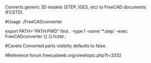 Converts generic 3D models (STEP, IGES, etc) to FreeCAD documents (FCSTD).

#Usage
./FreeCADconverter <inFile> <outFile>

export PATH="$PATH:$PWD"
find . -type f -name '*.step' -exec FreeCADconverter {} {}.fcstd \;

#Cavets
Converted parts visibilty defaults to false.


#Reference
forum.freecadweb.org/viewtopic.php?t=3332
